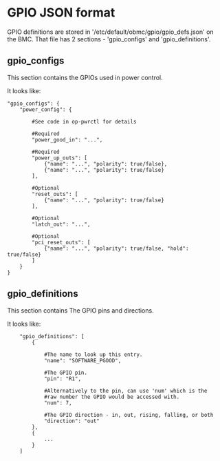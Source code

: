 # GPIO JSON format

GPIO definitions are stored in '/etc/default/obmc/gpio/gpio_defs.json' on the
BMC.  That file has 2 sections - 'gpio_configs' and 'gpio_definitions'.  

## gpio_configs

This section contains the GPIOs used in power control.

It looks like:
```
"gpio_configs": {
    "power_config": {
  
        #See code in op-pwrctl for details

        #Required
        "power_good_in": "...",

        #Required
        "power_up_outs": [
            {"name": "...", "polarity": true/false},
            {"name": "...", "polarity": true/false}
        ],

        #Optional
        "reset_outs": [
            {"name": "...", "polarity": true/false}
        ],

        #Optional
        "latch_out": "...",

        #Optional
        "pci_reset_outs": [
            {"name": "...", "polarity": true/false, "hold": true/false}
        ]
    }
}
```

## gpio_definitions

This section contains The GPIO pins and directions.

It looks like:
```
    "gpio_definitions": [
        {

            #The name to look up this entry.
            "name": "SOFTWARE_PGOOD",

            #The GPIO pin.
            "pin": "R1",

            #Alternatively to the pin, can use 'num' which is the
            #raw number the GPIO would be accessed with.
            "num": 7,

            #The GPIO direction - in, out, rising, falling, or both
            "direction": "out"
        },
        {
            ...
        }
    ]
```


